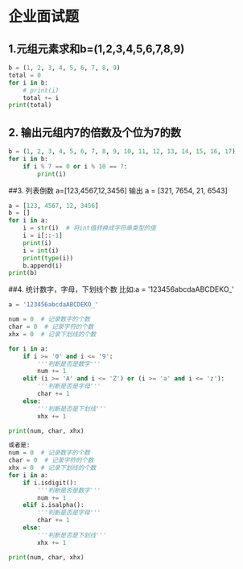 # 企业面试题

## 1.元组元素求和b=(1,2,3,4,5,6,7,8,9)

```python
b = (1, 2, 3, 4, 5, 6, 7, 8, 9)
total = 0
for i in b:
    # print(i)
    total += i
print(total)

```

## 2. 输出元组内7的倍数及个位为7的数

```python
b = (1, 2, 3, 4, 5, 6, 7, 8, 9, 10, 11, 12, 13, 14, 15, 16, 17)
for i in b:
    if i % 7 == 0 or i % 10 == 7:
        print(i)
```

##3. 列表倒数 a=[123,4567,12,3456] 输出 a = [321, 7654, 21, 6543]

```python
a = [123, 4567, 12, 3456]
b = []
for i in a:
    i = str(i)  # 将int值转换成字符串类型的值
    i = i[::-1]
    print(i)
    i = int(i)
    print(type(i))
    b.append(i)
print(b)
```

##4. 统计数字，字母，下划线个数 比如:a = '123456abcdaABCDEKO_'

```python
a = '123456abcdaABCDEKO_'

num = 0  # 记录数字的个数
char = 0  # 记录字符的个数
xhx = 0  # 记录下划线的个数

for i in a:
    if i >= '0' and i <= '9':
        '''判断是否是数字'''
        num += 1
    elif (i >= 'A' and i <= 'Z') or (i >= 'a' and i <= 'z'):
        '''判断是否是字母'''
        char += 1
    else:
        '''判断是否是下划线'''
        xhx += 1

print(num, char, xhx)

或者是:
num = 0  # 记录数字的个数
char = 0  # 记录字符的个数
xhx = 0  # 记录下划线的个数
for i in a:
    if i.isdigit():
        '''判断是否是数字'''
        num += 1
    elif i.isalpha():
        '''判断是否是字母'''
        char += 1
    else:
        '''判断是否是下划线'''
        xhx += 1

print(num, char, xhx)
```

